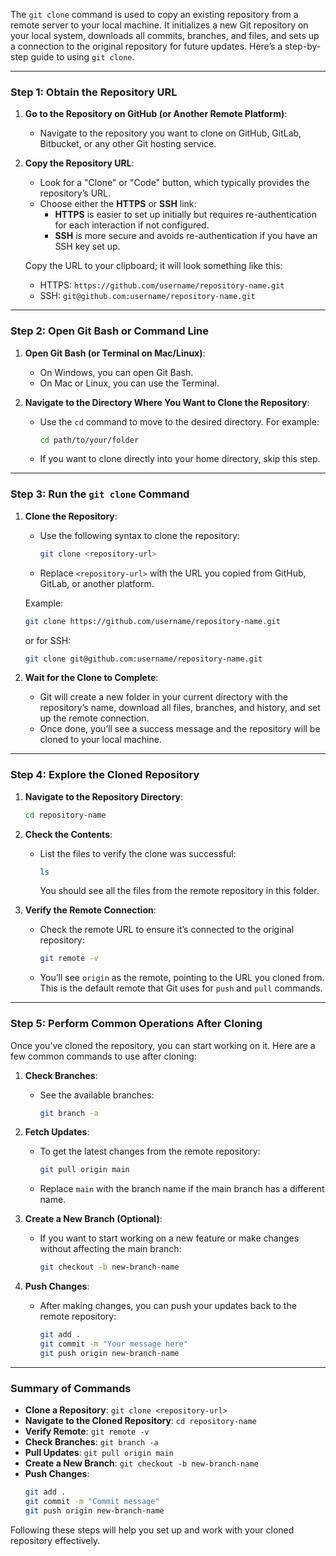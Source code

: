 The `git clone` command is used to copy an existing repository from a remote server to your local machine. It initializes a new Git repository on your local system, downloads all commits, branches, and files, and sets up a connection to the original repository for future updates. Here’s a step-by-step guide to using `git clone`.

---

### Step 1: Obtain the Repository URL

1. **Go to the Repository on GitHub (or Another Remote Platform)**:
   - Navigate to the repository you want to clone on GitHub, GitLab, Bitbucket, or any other Git hosting service.

2. **Copy the Repository URL**:
   - Look for a "Clone" or "Code" button, which typically provides the repository’s URL.
   - Choose either the **HTTPS** or **SSH** link:
     - **HTTPS** is easier to set up initially but requires re-authentication for each interaction if not configured.
     - **SSH** is more secure and avoids re-authentication if you have an SSH key set up.

   Copy the URL to your clipboard; it will look something like this:
   - HTTPS: `https://github.com/username/repository-name.git`
   - SSH: `git@github.com:username/repository-name.git`

---

### Step 2: Open Git Bash or Command Line

1. **Open Git Bash (or Terminal on Mac/Linux)**:
   - On Windows, you can open Git Bash.
   - On Mac or Linux, you can use the Terminal.

2. **Navigate to the Directory Where You Want to Clone the Repository**:
   - Use the `cd` command to move to the desired directory. For example:
     ```bash
     cd path/to/your/folder
     ```

   - If you want to clone directly into your home directory, skip this step.

---

### Step 3: Run the `git clone` Command

1. **Clone the Repository**:
   - Use the following syntax to clone the repository:
     ```bash
     git clone <repository-url>
     ```
   - Replace `<repository-url>` with the URL you copied from GitHub, GitLab, or another platform.

   Example:
   ```bash
   git clone https://github.com/username/repository-name.git
   ```
   or for SSH:
   ```bash
   git clone git@github.com:username/repository-name.git
   ```

2. **Wait for the Clone to Complete**:
   - Git will create a new folder in your current directory with the repository’s name, download all files, branches, and history, and set up the remote connection.
   - Once done, you’ll see a success message and the repository will be cloned to your local machine.

---

### Step 4: Explore the Cloned Repository

1. **Navigate to the Repository Directory**:
   ```bash
   cd repository-name
   ```

2. **Check the Contents**:
   - List the files to verify the clone was successful:
     ```bash
     ls
     ```
     You should see all the files from the remote repository in this folder.

3. **Verify the Remote Connection**:
   - Check the remote URL to ensure it’s connected to the original repository:
     ```bash
     git remote -v
     ```
   - You’ll see `origin` as the remote, pointing to the URL you cloned from. This is the default remote that Git uses for `push` and `pull` commands.

---

### Step 5: Perform Common Operations After Cloning

Once you’ve cloned the repository, you can start working on it. Here are a few common commands to use after cloning:

1. **Check Branches**:
   - See the available branches:
     ```bash
     git branch -a
     ```

2. **Fetch Updates**:
   - To get the latest changes from the remote repository:
     ```bash
     git pull origin main
     ```
   - Replace `main` with the branch name if the main branch has a different name.

3. **Create a New Branch (Optional)**:
   - If you want to start working on a new feature or make changes without affecting the main branch:
     ```bash
     git checkout -b new-branch-name
     ```

4. **Push Changes**:
   - After making changes, you can push your updates back to the remote repository:
     ```bash
     git add .
     git commit -m "Your message here"
     git push origin new-branch-name
     ```

---

### Summary of Commands

- **Clone a Repository**: `git clone <repository-url>`
- **Navigate to the Cloned Repository**: `cd repository-name`
- **Verify Remote**: `git remote -v`
- **Check Branches**: `git branch -a`
- **Pull Updates**: `git pull origin main`
- **Create a New Branch**: `git checkout -b new-branch-name`
- **Push Changes**:
  ```bash
  git add .
  git commit -m "Commit message"
  git push origin new-branch-name
  ```

Following these steps will help you set up and work with your cloned repository effectively.